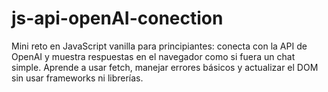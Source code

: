 # js-api-openAI-conection
Mini reto en JavaScript vanilla para principiantes: conecta con la API de OpenAI y muestra respuestas en el navegador como si fuera un chat simple. Aprende a usar fetch, manejar errores básicos y actualizar el DOM sin usar frameworks ni librerías.
